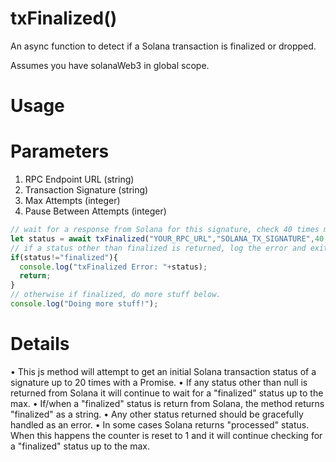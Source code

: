 # txFinalized()
An async function to detect if a Solana transaction is finalized or dropped.

Assumes you have solanaWeb3 in global scope.

# Usage
# Parameters
1. RPC Endpoint URL (string)
2. Transaction Signature (string)
3. Max Attempts (integer)
4. Pause Between Attempts (integer)
```javascript
// wait for a response from Solana for this signature, check 40 times max, and pause 4 seconds between checks.
let status = await txFinalized("YOUR_RPC_URL","SOLANA_TX_SIGNATURE",40,4000);
// if a status other than finalized is returned, log the error and exit.
if(status!="finalized"){
  console.log("txFinalized Error: "+status);
  return;
}
// otherwise if finalized, do more stuff below.
console.log("Doing more stuff!");
```

# Details
• This js method will attempt to get an initial Solana transaction status of a signature up to 20 times with a Promise.
• If any status other than null is returned from Solana it will continue to wait for a "finalized" status up to the max.
• If/when a "finalized" status is return from Solana, the method returns "finalized" as a string.
• Any other status returned should be gracefully handled as an error.
• In some cases Solana returns "processed" status. When this happens the counter is reset to 1 and it will continue checking for a "finalized" status up to the max.
